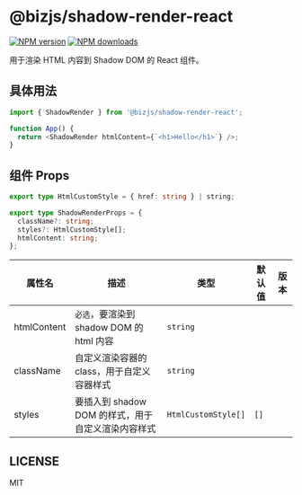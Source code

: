 # @bizjs/shadow-render-react

[![NPM version](https://img.shields.io/npm/v/@bizjs/shadow-render-react.svg?style=flat)](https://npmjs.org/package/@bizjs/shadow-render-react)
[![NPM downloads](http://img.shields.io/npm/dm/@bizjs/shadow-render-react.svg?style=flat)](https://npmjs.org/package/@bizjs/shadow-render-react)

用于渲染 HTML 内容到 Shadow DOM 的 React 组件。

## 具体用法

```ts
import { ShadowRender } from '@bizjs/shadow-render-react';

function App() {
  return <ShadowRender htmlContent={`<h1>Hello</h1>`} />;
}
```

## 组件 Props

```ts
export type HtmlCustomStyle = { href: string } | string;

export type ShadowRenderProps = {
  className?: string;
  styles?: HtmlCustomStyle[];
  htmlContent: string;
};
```

| 属性名      | 描述                                               | 类型                | 默认值 | 版本 |
| ----------- | -------------------------------------------------- | ------------------- | ------ | ---- |
| htmlContent | `必选`，要渲染到 shadow DOM 的 html 内容           | `string`            |        |      |
| className   | 自定义渲染容器的 class，用于自定义容器样式         | `string`            |        |      |
| styles      | 要插入到 shadow DOM 的样式，用于自定义渲染内容样式 | `HtmlCustomStyle[]` | `[]`   |      |

## LICENSE

MIT
